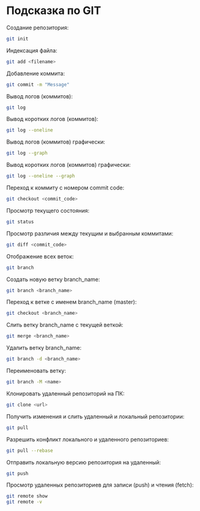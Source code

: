 # Подсказка по GIT

Создание репозитория:
```sh
git init
```

Индексация файла:
```sh
git add <filename>
```

Добавление коммита:
```sh
git commit -m "Message"
```

Вывод логов (коммитов):
```sh
git log
```

Вывод коротких логов (коммитов):
```sh
git log --oneline
```

Вывод логов (коммитов) графически:
```sh
git log --graph
```

Вывод коротких логов (коммитов) графически:
```sh
git log --oneline --graph
```

Переход к коммиту с номером commit code:
```sh
git checkout <commit_code>
```

Просмотр текущего состояния:
```sh
git status
```

Проcмотр различия между текущим и выбранным коммитами:
```sh
git diff <commit_code>
```

Отображение всех веток:
```sh
git branch
```

Создать новую ветку branch_name:
```sh
git branch <branch_name>
```

Переход к ветке с именем branch_name (master):
```sh
git checkout <branch_name>
```

Слить ветку branch_name с текущей веткой:
```sh
git merge <branch_name>
```

Удалить ветку branch_name:
```sh
git branch -d <branch_name>
```

Переименовать ветку:
```sh
git branch -M <name>
```

Клонировать удаленный репозиторий на ПК:
```sh
git clone <url>
```

Получить изменения и слить удаленный и локальный репозитории:
```sh
git pull
```

Разрешить конфликт локального и удаленного репозиториев:
```sh
git pull --rebase
```

Отправить локальную версию репозитория на удаленный:
```sh
git push
```

Просмотр удаленных репозиториев для записи (push) и чтения (fetch):
```sh
git remote show
git remote -v
```